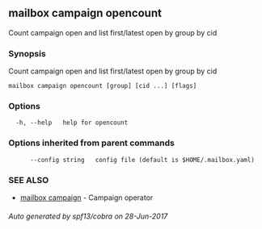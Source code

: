 ## mailbox campaign opencount

Count campaign open and list first/latest open by group by cid

### Synopsis


Count campaign open and list first/latest open by group by cid

```
mailbox campaign opencount [group] [cid ...] [flags]
```

### Options

```
  -h, --help   help for opencount
```

### Options inherited from parent commands

```
      --config string   config file (default is $HOME/.mailbox.yaml)
```

### SEE ALSO
* [mailbox campaign](mailbox_campaign.md)	 - Campaign operator

###### Auto generated by spf13/cobra on 28-Jun-2017
